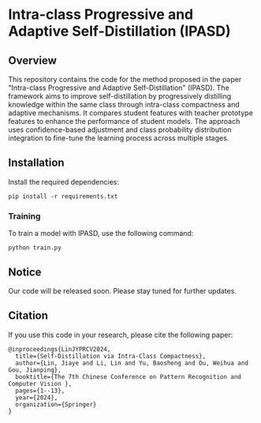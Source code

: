 # Intra-class Progressive and Adaptive Self-Distillation (IPASD)

## Overview

This repository contains the code for the method proposed in the paper "Intra-class Progressive and Adaptive Self-Distillation" (IPASD). The framework aims to improve self-distillation by progressively distilling knowledge within the same class through intra-class compactness and adaptive mechanisms. It compares student features with teacher prototype features to enhance the performance of student models. The approach uses confidence-based adjustment and class probability distribution integration to fine-tune the learning process across multiple stages.

## Installation

Install the required dependencies:

```
pip install -r requirements.txt
```

### Training

To train a model with IPASD, use the following command:

```
python train.py 
```

## Notice

Our code will be released soon. Please stay tuned for further updates.

## Citation

If you use this code in your research, please cite the following paper:

```
@inproceedings{LinJYPRCV2024,
  title={Self-Distillation via Intra-Class Compactness},
  author={Lin, Jiaye and Li, Lin and Yu, Baosheng and Ou, Weihua and Gou, Jianping},
  booktitle={The 7th Chinese Conference on Pattern Recognition and Computer Vision },
  pages={1--13},
  year={2024},
  organization={Springer}
}
```

